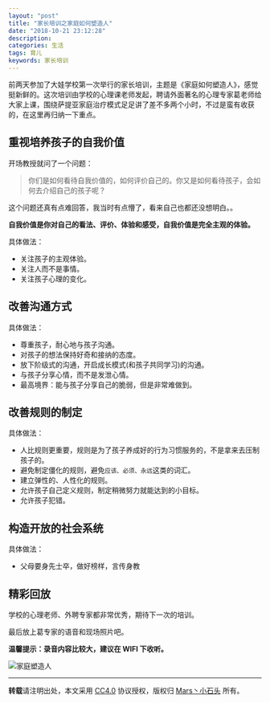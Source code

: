 ```yaml
---
layout: "post"
title: "家长培训之家庭如何塑造人"
date: "2018-10-21 23:12:28"
description: 
categories: 生活
tags: 育儿 
keywords: 家长培训
---
```


前两天参加了大娃学校第一次举行的家长培训，主题是《家庭如何塑造人》，感觉挺新鲜的。这次培训由学校的心理课老师发起，聘请外面著名的心理专家葛老师给大家上课，围绕萨提亚家庭治疗模式足足讲了差不多两个小时，不过是蛮有收获的，在这里再归纳一下重点。




## 重视培养孩子的自我价值

开场教授就问了一个问题：

> 你们是如何看待自我价值的，如何评价自己的。你又是如何看待孩子，会如何去介绍自己的孩子呢？

这个问题还真有点难回答，我当时有点懵了，看来自己也都还没想明白。。

**自我价值是你对自己的看法、评价、体验和感受，自我价值是完全主观的体验。**

具体做法：

- 关注孩子的主观体验。
- 关注人而不是事情。
- 关注孩子心理的变化。

## 改善沟通方式

具体做法：

- 尊重孩子，耐心地与孩子沟通。
- 对孩子的想法保持好奇和接纳的态度。
- 放下阶级式的沟通，开启成长模式(和孩子共同学习)的沟通。
- 与孩子分享心情，而不是发泄心情。
- 最高境界：能与孩子分享自己的脆弱，但是非常难做到。

## 改善规则的制定

具体做法：

- 人比规则更重要，规则是为了孩子养成好的行为习惯服务的，不是拿来去压制孩子的。
- 避免制定僵化的规则，避免`应该、必须、永远`这类的词汇。
- 建立弹性的、人性化的规则。
- 允许孩子自己定义规则，制定稍微努力就能达到的小目标。
- 允许孩子犯错。

## 构造开放的社会系统

具体做法：

- 父母要身先士卒，做好榜样，言传身教

## 精彩回放

学校的心理老师、外聘专家都非常优秀，期待下一次的培训。

最后放上葛专家的语音和现场照片吧。

**温馨提示：录音内容比较大，建议在 WIFI 下收听。**

<link href="https://cdn.bootcss.com/aplayer/1.10.1/APlayer.min.css" rel="stylesheet">
<script src="https://cdn.bootcss.com/aplayer/1.10.1/APlayer.min.js"></script>
<style>
	.demo{width:100%;}
</style>

<div class="demo">
	<div id="player11">
	</div>
</div>
<script>
	var ap = new APlayer
			({
				element: document.getElementById('player11'),
				narrow: false,
				autoplay: false,
				showlrc: false,
				listMaxHeight: 500,
				music: [
					{
						title: '家庭如何塑造人',
						author: '葛老师',
						url: 'http://sfds.zorin.xin/mp3/jiatingsuzaoren.mp3',
						pic: ''
					}
				]
			});
	ap.init;
</script>

![家庭塑造人](http://sfds.zorin.xin/images/jiatingsuzaoren.png)

---

**转载**请注明出处，本文采用 [CC4.0](http://creativecommons.org/licenses/by-nc-nd/4.0/) 协议授权，版权归 [Mars丶小石头](https://www.zorin.xin) 所有。